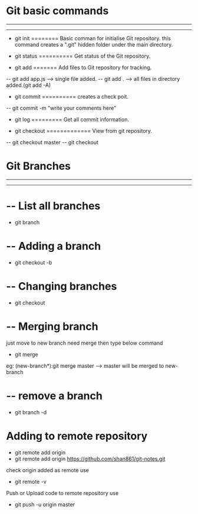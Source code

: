 # Git basic commands
-------------------
-------------------


* git init
========
Basic comman for initialise Git repository.
this command creates a ".git" hidden folder under the main directory.

* git status
==========
Get status of the Git repository.

* git add
=======
Add files to Git repository for tracking.

-- git add app.js --> single file added.
-- git add . --> all files in directory added.(git add -A)

* git commit
==========
creates a check poit.

-- git commit -m "write your comments here"

* git log
=========
Get all commit information.

* git checkout
=============
View from git repository.

-- git checkout master
-- git checkout <GUID for commits>


# Git Branches
--------------
--------------

-- List all branches
===================
* git branch

-- Adding a branch
================
* git checkout -b <branch-name>

-- Changing branches
==================
* git checkout <branch-name>

-- Merging branch
=================

just move to new branch need merge then type below command

* git merge <branch-name>

eg: (new-branch*):git merge master --> master will be merged to new-branch

-- remove a branch
==================
* git branch -d <branch-name>


Adding to remote repository
============================

* git remote add origin <url>
* git remote add origin https://github.com/shan861/git-notes.git

check origin added as remote use 
* git remote -v

Push or Upload code to remote repository use
* git push -u origin master



